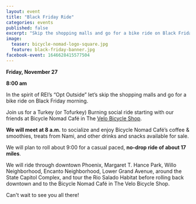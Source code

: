 ```yaml
---
layout: event
title: "Black Friday Ride"
categories: events
published: false
excerpt: "Skip the shopping malls and go for a bike ride on Black Friday morning"
image:
  teaser: bicycle-nomad-logo-square.jpg
  feature: black-friday-banner.jpg
facebook-event: 1646628415577504
---
```


**Friday, November 27**

**8:00 am**

In the spirit of REI’s “Opt Outside” let’s skip the shopping malls and go for a bike ride on Black Friday morning.

Join us for a Turkey (or Tofurkey) Burning social ride starting with our friends at
Bicycle Nomad Café in The [Velo Bicycle Shop](http://www.thevelo.com/).

**We will meet at 8 a.m.** to socialize and enjoy Bicycle Nomad Café’s coffee & smoothies, treats from Nami, and other drinks and snacks available for sale.

We will plan to roll about 9:00 for a casual paced, **no-drop ride of about 17 miles**.

We will ride through downtown Phoenix, Margaret T. Hance Park, Willo Neighborhood, Encanto Neighborhood, Lower Grand Avenue, around the State Capitol Complex, and tour the Rio Salado Habitat before rolling back downtown and to the Bicycle Nomad Café in The Velo Bicycle Shop.

Can't wait to see you all there!
